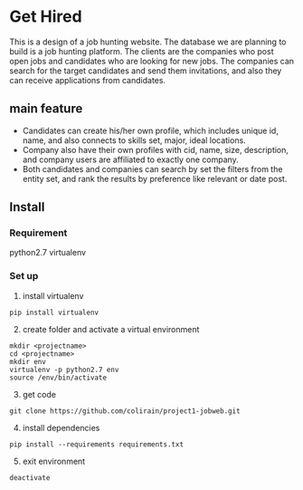 # Get Hired
This is a design of a job hunting website.
The database we are planning to build is a job hunting platform. The clients are the companies who post open jobs and candidates who are looking for new jobs. The companies can search for the target candidates and send them invitations, and also they can receive applications from candidates.

## main feature
- Candidates can create his/her own profile, which includes unique id, name, and also connects to skills set, major,  ideal locations.  
- Company also have their own profiles with cid, name, size, description, and company users are affiliated to exactly one company.
- Both candidates and companies can search by set the filters from the entity set, and rank the results by preference like relevant or date post. 

## Install
### Requirement
python2.7 
virtualenv
### Set up
1. install virtualenv 
```
pip install virtualenv
```
2. create folder and activate a virtual environment
```
mkdir <projectname>
cd <projectname>
mkdir env 
virtualenv -p python2.7 env 
source /env/bin/activate
```
3. get code
```
git clone https://github.com/colirain/project1-jobweb.git
```
4. install dependencies
```
pip install --requirements requirements.txt
```
5. exit environment
```
deactivate
```
     
